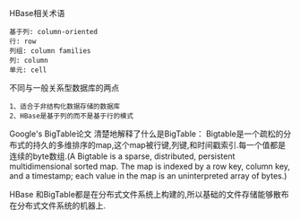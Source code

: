 HBase相关术语
```
基于列: column-oriented
行: row
列组: column families
列: column
单元: cell
```

不同与一般关系型数据库的两点
```
1、适合于非结构化数据存储的数据库
2、HBase是基于列的而不是基于行的模式
```



Google's BigTable论文 清楚地解释了什么是BigTable：
Bigtable是一个疏松的分布式的持久的多维排序的map,这个map被行键,列键,和时间戳索引.每一个值都是连续的byte数组.(A Bigtable is a sparse, distributed, persistent multidimensional sorted map. The map is indexed by a row key, column key, and a timestamp; each value in the map is an uninterpreted array of bytes.)

HBase 和BigTable都是在分布式文件系统上构建的,所以基础的文件存储能够散布在分布式文件系统的机器上.


